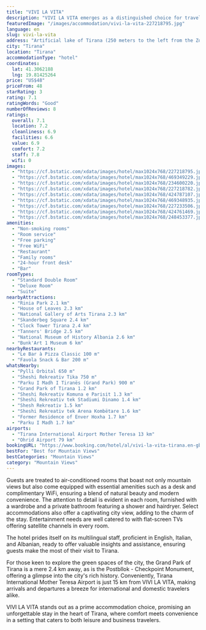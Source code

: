 ```yaml
---
title: "VIVI LA VITA"
description: "VIVI LA VITA emerges as a distinguished choice for travelers seeking a blend of comfort and convenience in Tirana."
featuredImage: "/images/accommodation/vivi-la-vita-227218795.jpg"
language: en
slug: vivi-la-vita
address: "Artificial lake of Tirana (250 meters to the left from the Zoo), 1001 Tirana, Albania"
city: "Tirana"
location: "Tirana"
accommodationType: "hotel"
coordinates:
  lat: 41.3062188
  lng: 19.81425264
price: "US$48"
priceFrom: 48
starRating: 3
rating: 7.1
ratingWords: "Good"
numberOfReviews: 8
ratings:
  overall: 7.1
  location: 7.2
  cleanliness: 6.9
  facilities: 6.6
  value: 6.9
  comfort: 7.2
  staff: 7.8
  wifi: 0
images:
  - "https://cf.bstatic.com/xdata/images/hotel/max1024x768/227218795.jpg?k=010b9c8dccc7470203bee37ca209a4e274798d182c7c38bad197d9302d815f6f&o=&hp=1"
  - "https://cf.bstatic.com/xdata/images/hotel/max1024x768/469349229.jpg?k=7a0ad8d96c6ef9b6743b6905e5267fd224dcca78d4b2e2a63efde9f642d5bcbc&o=&hp=1"
  - "https://cf.bstatic.com/xdata/images/hotel/max1024x768/234600220.jpg?k=74f803156c38b3c00f568eae0cb5cb2eff7cda9bed2b456f283f0459ad714cb4&o=&hp=1"
  - "https://cf.bstatic.com/xdata/images/hotel/max1024x768/227218782.jpg?k=752d6b8388dcc79c77fe679ff6a3182db9bcbe963ed145f9a267dc4ec59690e8&o=&hp=1"
  - "https://cf.bstatic.com/xdata/images/hotel/max1024x768/424787107.jpg?k=542a5b31438c4b7b321b6da1d04e6aa205cc9af1d129033b0d05fbd129e97903&o=&hp=1"
  - "https://cf.bstatic.com/xdata/images/hotel/max1024x768/469348935.jpg?k=2d51e002ff07c69ae3b4aada55c00907fbec5afdcb7becd78936e5cfb02ec775&o=&hp=1"
  - "https://cf.bstatic.com/xdata/images/hotel/max1024x768/227233506.jpg?k=7abee2e8266920804809b5aefe5d6ac754310da11f0b09db21a42ca0d3ae5d28&o=&hp=1"
  - "https://cf.bstatic.com/xdata/images/hotel/max1024x768/424761469.jpg?k=a37c7fa91289f6a42acadd5e0433630ca5397b92a7ee170696924d381560f08f&o=&hp=1"
  - "https://cf.bstatic.com/xdata/images/hotel/max1024x768/248453377.jpg?k=87f8a39b9013617ee45f5bfb6a8ce13c38a15e1a31c7c9b7570854bdf8feff7d&o=&hp=1"
amenities:
  - "Non-smoking rooms"
  - "Room service"
  - "Free parking"
  - "Free WiFi"
  - "Restaurant"
  - "Family rooms"
  - "24-hour front desk"
  - "Bar"
roomTypes:
  - "Standard Double Room"
  - "Deluxe Room"
  - "Suite"
nearbyAttractions:
  - "Rinia Park 2.1 km"
  - "House of Leaves 2.3 km"
  - "National Gallery of Arts Tirana 2.3 km"
  - "Skanderbeg Square 2.4 km"
  - "Clock Tower Tirana 2.4 km"
  - "Tanners' Bridge 2.5 km"
  - "National Museum of History Albania 2.6 km"
  - "Bunk'Art 1 Museum 6 km"
nearbyRestaurants:
  - "Le Bar à Pizza Classic 100 m"
  - "Favola Snack & Bar 200 m"
whatsNearby:
  - "Pylli Orbital 650 m"
  - "Sheshi Rekreativ Tika 750 m"
  - "Parku I Madh I Tiranës (Grand Park) 900 m"
  - "Grand Park of Tirana 1.2 km"
  - "Sheshi Rekreativ Komuna e Parisit 1.3 km"
  - "Sheshi Rekreativ tek Stadiumi Dinamo 1.4 km"
  - "Shesh Rekreativ 1.5 km"
  - "Sheshi Rekreativ tek Arena Kombëtare 1.6 km"
  - "Former Residence of Enver Hoxha 1.7 km"
  - "Parku I Madh 1.7 km"
airports:
  - "Tirana International Airport Mother Teresa 13 km"
  - "Ohrid Airport 79 km"
bookingURL: "https://www.booking.com/hotel/al/vivi-la-vita-tirana.en-gb.html?aid=8035640"
bestFor: "Best for Mountain Views"
bestCategories: "Mountain Views"
category: "Mountain Views"
---
```


Guests are treated to air-conditioned rooms that boast not only mountain views but also come equipped with essential amenities such as a desk and complimentary WiFi, ensuring a blend of natural beauty and modern convenience. The attention to detail is evident in each room, furnished with a wardrobe and a private bathroom featuring a shower and hairdryer. Select accommodations also offer a captivating city view, adding to the charm of the stay. Entertainment needs are well catered to with flat-screen TVs offering satellite channels in every room.

The hotel prides itself on its multilingual staff, proficient in English, Italian, and Albanian, ready to offer valuable insights and assistance, ensuring guests make the most of their visit to Tirana.

For those keen to explore the green spaces of the city, the Grand Park of Tirana is a mere 2.4 km away, as is the Postbllok - Checkpoint Monument, offering a glimpse into the city's rich history. Conveniently, Tirana International Mother Teresa Airport is just 15 km from VIVI LA VITA, making arrivals and departures a breeze for international and domestic travelers alike.

VIVI LA VITA stands out as a prime accommodation choice, promising an unforgettable stay in the heart of Tirana, where comfort meets convenience in a setting that caters to both leisure and business travelers.